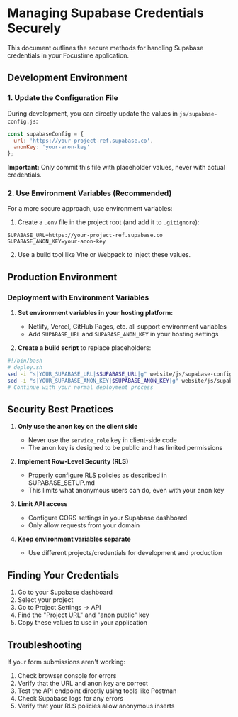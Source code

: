 # Managing Supabase Credentials Securely

This document outlines the secure methods for handling Supabase credentials in your Focustime application.

## Development Environment

### 1. Update the Configuration File

During development, you can directly update the values in `js/supabase-config.js`:

```javascript
const supabaseConfig = {
  url: 'https://your-project-ref.supabase.co',
  anonKey: 'your-anon-key'
};
```

**Important:** Only commit this file with placeholder values, never with actual credentials.

### 2. Use Environment Variables (Recommended)

For a more secure approach, use environment variables:

1. Create a `.env` file in the project root (and add it to `.gitignore`):
```
SUPABASE_URL=https://your-project-ref.supabase.co
SUPABASE_ANON_KEY=your-anon-key
```

2. Use a build tool like Vite or Webpack to inject these values.

## Production Environment

### Deployment with Environment Variables

1. **Set environment variables in your hosting platform:**
   - Netlify, Vercel, GitHub Pages, etc. all support environment variables
   - Add `SUPABASE_URL` and `SUPABASE_ANON_KEY` in your hosting settings

2. **Create a build script** to replace placeholders:

```bash
#!/bin/bash
# deploy.sh
sed -i "s|YOUR_SUPABASE_URL|$SUPABASE_URL|g" website/js/supabase-config.js
sed -i "s|YOUR_SUPABASE_ANON_KEY|$SUPABASE_ANON_KEY|g" website/js/supabase-config.js
# Continue with your normal deployment process
```

## Security Best Practices

1. **Only use the anon key on the client side** 
   - Never use the `service_role` key in client-side code
   - The anon key is designed to be public and has limited permissions

2. **Implement Row-Level Security (RLS)**
   - Properly configure RLS policies as described in SUPABASE_SETUP.md
   - This limits what anonymous users can do, even with your anon key

3. **Limit API access**
   - Configure CORS settings in your Supabase dashboard
   - Only allow requests from your domain

4. **Keep environment variables separate**
   - Use different projects/credentials for development and production

## Finding Your Credentials

1. Go to your Supabase dashboard
2. Select your project
3. Go to Project Settings → API
4. Find the "Project URL" and "anon public" key
5. Copy these values to use in your application

## Troubleshooting

If your form submissions aren't working:

1. Check browser console for errors
2. Verify that the URL and anon key are correct
3. Test the API endpoint directly using tools like Postman
4. Check Supabase logs for any errors
5. Verify that your RLS policies allow anonymous inserts
